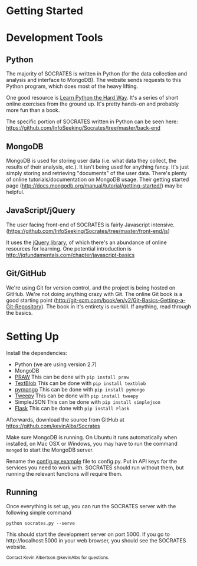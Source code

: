 # Getting Started #

# Development Tools #
Python
------
The majority of SOCRATES is written in Python (for the data collection and analysis and interface to MongoDB). The website sends requests to this Python program, which does most of the heavy lifting.

One good resource is [Learn Python the Hard Way](http://learnpythonthehardway.org/book/index.html). It's a series of short online exercises from the ground up. It's pretty hands-on and probably more fun than a book.

The specific portion of SOCRATES written in Python can be seen here: https://github.com/InfoSeeking/Socrates/tree/master/back-end


MongoDB
-------
MongoDB is used for storing user data (i.e. what data they collect, the results of their analysis, etc.). It isn't being used for anything fancy. It's just simply storing and retrieving "documents" of the user data. There's plenty of online tutorials/documentation on MongoDB usage. Their getting started page (http://docs.mongodb.org/manual/tutorial/getting-started/) may be helpful.


JavaScript/jQuery
-----------------
The user facing front-end of SOCRATES is fairly Javascript intensive. (https://github.com/InfoSeeking/Socrates/tree/master/front-end/js)

It uses the [jQuery library](http://jquery.com/), of which there's an abundance of online resources for learning. One potential introduction is http://jqfundamentals.com/chapter/javascript-basics


Git/GitHub
----------
We're using Git for version control, and the project is being hosted on GitHub. We're not doing anything crazy with Git. The online Git book is a good starting point (http://git-scm.com/book/en/v2/Git-Basics-Getting-a-Git-Repository). The book in it's entirety is overkill. If anything, read through the basics.

# Setting Up #

Install the dependencies:

- Python (we are using version 2.7)
- MongoDB
- [PRAW](https://praw.readthedocs.org/en/latest/)
This can be done with `pip install praw`
- [TextBlob](http://textblob.readthedocs.org/en/latest/install.html)
This can be done with `pip install textblob`
- [pymongo](http://api.mongodb.org/python/current/installation.html)
This can be done with `pip install pymongo`
- [Tweepy](https://github.com/tweepy/tweepy)
This can be done with `pip install tweepy`
- SimpleJSON
This can be done with `pip install simplejson`
- [Flask](http://flask.pocoo.org/)
This can be done with `pip install Flask`

Afterwards, download the source from GitHub at https://github.com/kevinAlbs/Socrates

Make sure MongoDB is running. On Ubuntu it runs automatically when installed, on Mac OSX or Windows, you may have to run the command `mongod` to start the MongoDB server.

Rename the [config.py.example](https://github.com/InfoSeeking/Socrates/blob/master/back-end/config.py.example) file to config.py. Put in API keys for the services you need to work with. SOCRATES should run without them, but running the relevant functions will require them.

Running
-------

Once everything is set up, you can run the SOCRATES server with the following simple command

`python socrates.py --serve`

This should start the development server on port 5000. If you go to http://localhost:5000 in your web browser, you should see the SOCRATES website.

<small>Contact Kevin Albertson @kevinAlbs for questions.</small>
